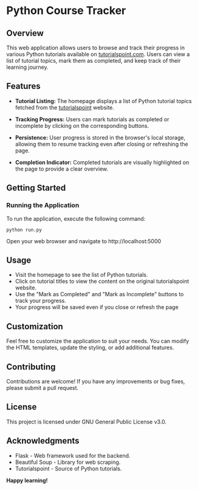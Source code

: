 # Python Course Tracker

## Overview

This web application allows users to browse and track their progress in various Python tutorials available on [tutorialspoint.com](https://www.tutorialspoint.com/python/index.htm). Users can view a list of tutorial topics, mark them as completed, and keep track of their learning journey.

## Features

- **Tutorial Listing:** The homepage displays a list of Python tutorial topics fetched from the [tutorialspoint](https://www.tutorialspoint.com/python/index.htm) website.

- **Tracking Progress:** Users can mark tutorials as completed or incomplete by clicking on the corresponding buttons.

- **Persistence:** User progress is stored in the browser's local storage, allowing them to resume tracking even after closing or refreshing the page.

- **Completion Indicator:** Completed tutorials are visually highlighted on the page to provide a clear overview.

## Getting Started

### Running the Application

To run the application, execute the following command:

```
python run.py
```

Open your web browser and navigate to http://localhost:5000

## Usage

- Visit the homepage to see the list of Python tutorials.
- Click on tutorial titles to view the content on the original tutorialspoint website.
- Use the "Mark as Completed" and "Mark as Incomplete" buttons to track your progress.
- Your progress will be saved even if you close or refresh the page

## Customization

Feel free to customize the application to suit your needs. You can modify the HTML templates, update the styling, or add additional features.

## Contributing

Contributions are welcome! If you have any improvements or bug fixes, please submit a pull request.

## License

This project is licensed under GNU General Public License v3.0.

## Acknowledgments

* Flask - Web framework used for the backend.
* Beautiful Soup - Library for web scraping.
* Tutorialspoint - Source of Python tutorials.

**Happy learning!**
